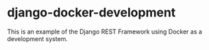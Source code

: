 # django-docker-development
This is an example of the Django REST Framework using Docker as a development system.
